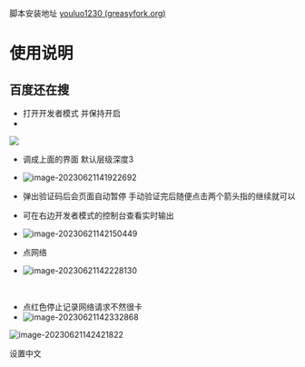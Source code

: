 脚本安装地址  [youluo1230 (greasyfork.org)](https://greasyfork.org/zh-CN/users/1085551-youluo1230)



# 使用说明



## 百度还在搜

- 打开开发者模式 并保持开启
- 

![](http://qn.sxnxcy.com/imgs%7B83AB0E6A-78DC-4fec-9AEB-03366A097407%7D.png)

- 调成上面的界面 默认层级深度3
- ![image-20230621141922692](http://qn.sxnxcy.com/imgsimage-20230621141922692.png)

- 弹出验证码后会页面自动暂停 手动验证完后随便点击两个箭头指的继续就可以
- 可在右边开发者模式的控制台查看实时输出
- ![image-20230621142150449](http://qn.sxnxcy.com/imgsimage-20230621142150449.png)

- 点网络
- ![image-20230621142228130](http://qn.sxnxcy.com/imgsimage-20230621142228130.png)

​	

- 点红色停止记录网络请求不然很卡
- ![image-20230621142332868](http://qn.sxnxcy.com/imgsimage-20230621142332868.png)

![image-20230621142421822](http://qn.sxnxcy.com/imgsimage-20230621142421822.png)



设置中文